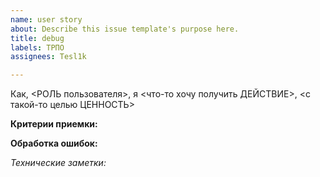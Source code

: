 ```yaml
---
name: user story
about: Describe this issue template's purpose here.
title: debug
labels: ТРПО
assignees: Tesl1k

---
```


Как, <РОЛЬ пользователя>, я <что-то хочу получить ДЕЙСТВИЕ>, <с такой-то целью ЦЕННОСТЬ>

**Критерии приемки:**

__Обработка ошибок:__

*Технические заметки:*
